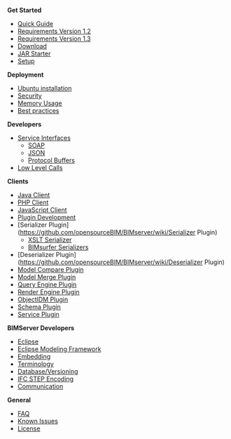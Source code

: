 **Get Started**
* [Quick Guide](https://github.com/opensourceBIM/BIMserver/wiki/Get-Started-Quick-Guide)
* [Requirements Version 1.2](https://github.com/opensourceBIM/BIMserver/wiki/Requirements-1.2)
* [Requirements Version 1.3](https://github.com/opensourceBIM/BIMserver/wiki/Requirements-1.3)
* [Download](https://github.com/opensourceBIM/BIMserver/wiki/Download)
* [JAR Starter](https://github.com/opensourceBIM/BIMserver/wiki/JAR-Starter)
* [Setup](https://github.com/opensourceBIM/BIMserver/wiki/Setup)

**Deployment**
* [Ubuntu installation](https://github.com/opensourceBIM/BIMserver/wiki/Install-on-Ubuntu)
* [Security](https://github.com/opensourceBIM/BIMserver/wiki/Security)
* [Memory Usage](https://github.com/opensourceBIM/BIMserver/wiki/Memory-usage)
* [Best practices](https://github.com/opensourceBIM/BIMserver/wiki/Best-practices)

**Developers**
* [Service Interfaces](https://github.com/opensourceBIM/BIMserver/wiki/Service-Interfaces)
  * [SOAP](https://github.com/opensourceBIM/BIMserver/wiki/SOAP)
   * [JSON](https://github.com/opensourceBIM/BIMserver/wiki/JSON-API)
   * [Protocol Buffers](https://github.com/opensourceBIM/BIMserver/wiki/Protocol-Buffers)
* [Low Level Calls](https://github.com/opensourceBIM/BIMserver/wiki/Low-Level-Calls)

**Clients**
   * [Java Client](https://github.com/opensourceBIM/BIMserver/wiki/BimServerClient)
   * [PHP Client](https://github.com/opensourceBIM/BIMserver/wiki/PHP-Client-Library)
   * [JavaScript Client](https://github.com/opensourceBIM/BIMserver/wiki/JavaScriptClient)
   * [Plugin Development](https://github.com/opensourceBIM/BIMserver/wiki/Plugin-Development)
   * [Serializer Plugin](https://github.com/opensourceBIM/BIMserver/wiki/Serializer Plugin)
      * [XSLT Serializer](https://github.com/opensourceBIM/BIMserver/wiki/XSLT-Serializer)
      * [BIMsurfer Serializers](https://github.com/opensourceBIM/BIMserver/wiki/BIMsurfer-Serializers)
   * [Deserializer Plugin](https://github.com/opensourceBIM/BIMserver/wiki/Deserializer Plugin)
   * [Model Compare Plugin](https://github.com/opensourceBIM/BIMserver/wiki/Model-Compare-Plugin)
   * [Model Merge Plugin](https://github.com/opensourceBIM/BIMserver/wiki/Model-Merge-Plugin)
   * [Query Engine Plugin](https://github.com/opensourceBIM/BIMserver/wiki/Query-Engine-Plugin)
   * [Render Engine Plugin](https://github.com/opensourceBIM/BIMserver/wiki/Render-Engine-Plugin)
   * [ObjectIDM Plugin](https://github.com/opensourceBIM/BIMserver/wiki/ObjectIDM-Plugin)
   * [Schema Plugin](https://github.com/opensourceBIM/BIMserver/wiki/Schema-Plugin)
   * [Service Plugin](https://github.com/opensourceBIM/BIMserver/wiki/Service-Plugin)

**BIMServer Developers**
* [Eclipse](https://github.com/opensourceBIM/BIMserver/wiki/Eclipse)
* [Eclipse Modeling Framework](https://github.com/opensourceBIM/BIMserver/wiki/Eclipse-Modeling-Framework)
* [Embedding](https://github.com/opensourceBIM/BIMserver/wiki/Embedding)
* [Terminology](https://github.com/opensourceBIM/BIMserver/wiki/Terminology)
* [Database/Versioning](https://github.com/opensourceBIM/BIMserver/wiki/Database---Versioning)
* [IFC STEP Encoding](https://github.com/opensourceBIM/BIMserver/wiki/IFC-STEP-Encoding)
* [Communication](https://github.com/opensourceBIM/BIMserver/wiki/Communication)

**General**
* [FAQ](https://github.com/opensourceBIM/BIMserver/wiki/FAQ)
* [Known Issues](https://github.com/opensourceBIM/BIMserver/wiki/Known-Issues)
* [License](https://github.com/opensourceBIM/BIMserver/wiki/License)